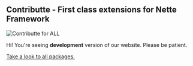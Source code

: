<section class="container homepage">
  <h1>Contributte - First class extensions for Nette Framework</h1>
  <div class="card">
    <img class="card-img-top" src="/misc/welcome.jpg" alt="Contributte for ALL">
    <div class="card-body">
      <p class="card-text">Hi! You're seeing <strong>development</strong> version of our website. Please be patient.</p>
      <a href="/packages/" class="btn btn-primary">Take a look to all packages.</a>
    </div>
  </div>
</section>
